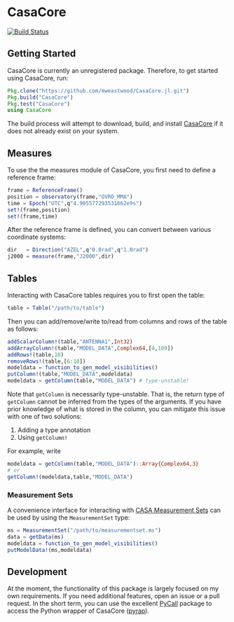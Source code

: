 # CasaCore

[![Build Status](https://travis-ci.org/mweastwood/CasaCore.jl.svg?branch=master)](https://travis-ci.org/mweastwood/CasaCore.jl)

## Getting Started

CasaCore is currently an unregistered package. Therefore, to get started using CasaCore, run:
```julia
Pkg.clone("https://github.com/mweastwood/CasaCore.jl.git")
Pkg.build("CasaCore")
Pkg.test("CasaCore")
using CasaCore
```
The build process will attempt to download, build, and install [CasaCore](https://code.google.com/p/casacore/) if it does not already exist on your system.

## Measures

To use the the measures module of CasaCore, you first need to define a reference frame:
```julia
frame = ReferenceFrame()
position = observatory(frame,"OVRO_MMA")
time = Epoch("UTC",q"4.905577293531662e9s")
set!(frame,position)
set!(frame,time)
```
After the reference frame is defined, you can convert between various coordinate systems:
```julia
dir   = Direction("AZEL",q"0.0rad",q"1.0rad")
j2000 = measure(frame,"J2000",dir)
```

## Tables

Interacting with CasaCore tables requires you to first open the table:
```julia
table = Table("/path/to/table")
```
Then you can add/remove/write to/read from columns and rows of the table as follows:
```julia
addScalarColumn!(table,"ANTENNA1",Int32)
addArrayColumn!(table,"MODEL_DATA",Complex64,[4,109])
addRows!(table,10)
removeRows!(table,[6:10])
modeldata = function_to_gen_model_visibilities()
putColumn!(table,"MODEL_DATA",modeldata)
modeldata = getColumn(table,"MODEL_DATA") # type-unstable!
```
Note that `getColumn` is necessarily type-unstable. That is, the return type of `getColumn` cannot be inferred from the types of the arguments. If you have prior knowledge of what is stored in the column, you can mitigate this issue with one of two solutions:

1. Adding a type annotation
2. Using `getColumn!`

For example, write
```julia
modeldata = getColumn(table,"MODEL_DATA")::Array{Complex64,3}
# or
getColumn!(modeldata,table,"MODEL_DATA")
```

### Measurement Sets

A convenience interface for interacting with [CASA Measurement Sets](http://casa.nrao.edu/Memos/229.html) can be used by using the `MeasurementSet` type:
```julia
ms = MeasurementSet("/path/to/measurementset.ms")
data = getData(ms)
modeldata = function_to_gen_model_visibilities()
putModelData!(ms,modeldata)
```

## Development

At the moment, the functionality of this package is largely focused on my own requirements. If you need additional features, open an issue or a pull request. In the short term, you can use the excellent [PyCall](https://github.com/stevengj/PyCall.jl) package to access the Python wrapper of CasaCore ([pyrap](https://code.google.com/p/pyrap/)).

